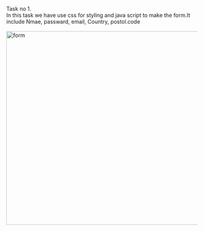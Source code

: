 Task no 1.<br>
In this task we have use css for styling and java script to make the form.It include Nmae, passward, email, Country, postol.code<br>
<br><img width="511" alt="form" src="https://github.com/Saad-khan36/CS_4032_web_programming/assets/158451882/51132684-68a3-4590-bd37-1545c49473b7"><br>


